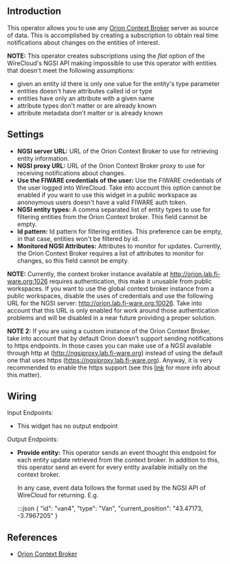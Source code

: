 Introduction
------------

This operator allows you to use any [Orion Context Broker][orion] server as
source of data. This is accomplished by creating a subscription to obtain real
time notifications about changes on the entities of interest.

**NOTE:** This operator creates subscriptions using the *flat* option of the
WireCloud's NGSI API making impossible to use this operator with entities that
doesn't meet the following assumptions:

* given an entity id there is only one value for the entity's type parameter
* entities doesn't have attributes called id or type
* entities have only an attribute with a given name
* attribute types don't matter or are already known
* attribute metadata don't matter or is already known

Settings
--------

* **NGSI server URL:** URL of the Orion Context Broker to use for retrieving
  entity information.
* **NGSI proxy URL:** URL of the Orion Context Broker proxy to use for receiving
  notifications about changes.
* **Use the FIWARE credentials of the user:** Use the FIWARE credentials of the
  user logged into WireCloud. Take into account this option cannot be enabled if
  you want to use this widget in a public workspace as anonoymous users doesn't
  have a valid FIWARE auth token.
* **NGSI entity types:** A comma separated list of entity types to use for
  filtering entities from the Orion Context broker. This field cannot be empty.
* **Id pattern:** Id pattern for filtering entities. This preference can be
  empty, in that case, entities won't be filtered by id.
* **Monitored NGSI Attributes:** Attributes to monitor for updates. Currently,
  the Orion Context Broker requires a list of attributes to monitor for changes,
  so this field cannot be empty.

**NOTE:** Currently, the context broker instance available at
http://orion.lab.fi-ware.org:1026 requires authentication, this make it unusable
from public workspaces. If you want to use the global context broker instance
from a public workspaces, disable the uses of credentials and use the following
URL for the NGSI server: http://orion.lab.fi-ware.org:10026. Take into account
that this URL is only enabled for work around those authentication problems and
will be disabled in a near future providing a proper solution.

**NOTE 2:** If you are using a custom instance of the Orion Context Broker, take
into account that by default Orion doesn't support sending notifications to
https endpoints. In those cases you can make use of a NGSI available through
http at (http://ngsiproxy.lab.fi-ware.org) instead of using the default one that
uses https (https://ngsiproxy.lab.fi-ware.org). Anyway, it is very recommended
to enable the https support (see this
[link](http://stackoverflow.com/questions/23338154/orion-context-broker-https-for-subscribers)
for more info about this matter).

Wiring
------

Input Endpoints:

* This widget has no output endpoint

Output Endpoints:

* **Provide entity:** This operator sends an event thought this endpoint for
each entity update retrieved from the context broker. In addition to this, this
operator send an event for every entity available initially on the context
broker.

  In any case, event data follows the format used by the NGSI API of WireCloud
  for returning. E.g.

    :::json
    {
        "id": "van4",
        "type": "Van",
        "current_position": "43.47173, -3.7967205"
    }


References
----------

* [Orion Context Broker][orion]

[orion]: http://catalogue.fi-ware.org/enablers/publishsubscribe-context-broker-orion-context-broker "Orion Context Broker info"
